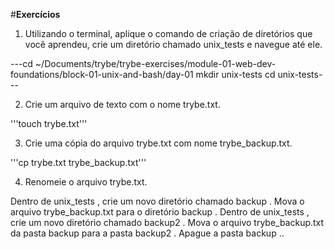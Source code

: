 #**Exercícios**

1. Utilizando o terminal, aplique o comando de criação de diretórios que você aprendeu, crie um diretório chamado unix_tests e navegue até ele.

---cd ~/Documents/trybe/trybe-exercises/module-01-web-dev-foundations/block-01-unix-and-bash/day-01
mkdir unix-tests
cd unix-tests---

2. Crie um arquivo de texto com o nome trybe.txt.

'''touch trybe.txt'''

3. Crie uma cópia do arquivo trybe.txt com nome trybe_backup.txt.

'''cp trybe.txt trybe_backup.txt'''

4. Renomeie o arquivo trybe.txt.



Dentro de unix_tests , crie um novo diretório chamado backup .
Mova o arquivo trybe_backup.txt para o diretório backup .
Dentro de unix_tests , crie um novo diretório chamado backup2 .
Mova o arquivo trybe_backup.txt da pasta backup para a pasta backup2 .
Apague a pasta backup ..



